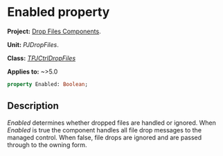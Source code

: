 # Enabled property

**Project:** [Drop Files Components](../API.md).

**Unit:** _PJDropFiles_.

**Class:** _[TPJCtrlDropFiles](./TPJCtrlDropFiles.md)_

**Applies to:** ~>5.0

```pascal
property Enabled: Boolean;
```

## Description

_Enabled_ determines whether dropped files are handled or ignored. When _Enabled_ is true the component handles all file drop messages to the managed control. When false, file drops are ignored and are passed through to the owning form.

